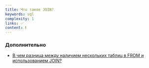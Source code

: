 ```yaml
---
title: Что такое JOIN?
keywords: sql
complexity: 1
links: ✅
content: ❗
---
```


### Дополнительно
- [В чем разница между наличием нескольких таблиц в FROM и использованием JOIN?](https://learnsql.com/blog/joins-vs-multiple-tables-in-from/)
